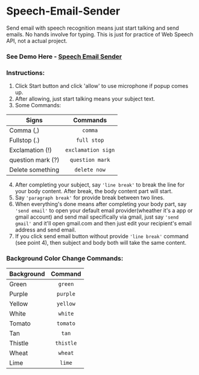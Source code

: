 # Speech-Email-Sender
Send email with speech recognition means just start talking and send emails. No hands involve for typing. This is just for practice of Web Speech API, not a actual project.

### See Demo Here - [Speech Email Sender](https://phe0nix.github.io/Speech-Email-Sender/)

### Instructions: 

1. Click Start button and click 'allow' to use microphone if popup comes up.
2. After allowing, just start talking means your subject text.
3. Some Commands:

| Signs             | Commands
| ----------------- |:--------:
| Comma (,)         | `comma`
| Fullstop (.)      | `full stop` 
| Exclamation (!)   | `exclamation sign`
| question mark (?) | `question mark`
| Delete something  | `delete now`

4. After completing your subject, say `'line break'` to break the line for your body content. After break, the body content part will start.
5. Say `'paragraph break'` for provide break between two lines.
6. When everything's done means after completing your body part, say `'send email'` to open your default email provider(wheather it's a app or gmail account) and send mail specifically via gmail, just say `'send gmail'` and it'll open gmail.com and then just edit your recipient's email address and send email.
7. If you click send email button without provide `'line break'` command (see point 4), then subject and body both will take the same content.

### Background Color Change Commands:
  
| Background        | Command           
| ------------- |:-------------:
| Green    | `green` 
| Purple   | `purple`     
| Yellow   | `yellow` 
| White    | `white` 
| Tomato   | `tomato` 
| Tan      | `tan` 
| Thistle  | `thistle` 
| Wheat    | `wheat` 
| Lime     | `lime` 

